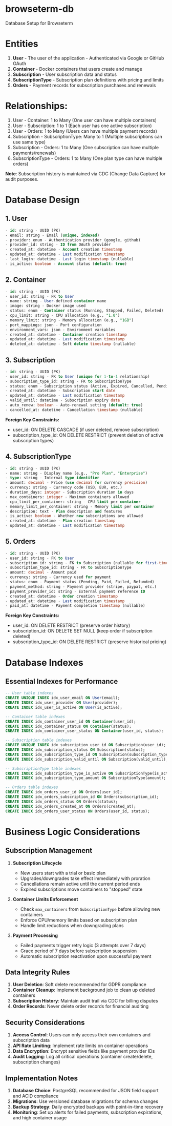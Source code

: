 # browseterm-db
Database Setup for Browseterm

# Entities
1. **User** - The user of the application - Authenticated via Google or GitHub OAuth  
2. **Container** - Docker containers that users create and manage  
3. **Subscription** - User subscription data and status  
4. **SubscriptionType** - Subscription plan definitions with pricing and limits  
5. **Orders** - Payment records for subscription purchases and renewals  

# Relationships:
1. User - Container: 1 to Many (One user can have multiple containers)  
2. User - Subscription: 1 to 1 (Each user has one active subscription)  
3. User - Orders: 1 to Many (Users can have multiple payment records)  
4. Subscription - SubscriptionType: Many to 1 (Multiple subscriptions can use same type)  
5. Subscription - Orders: 1 to Many (One subscription can have multiple payments/renewals)  
6. SubscriptionType - Orders: 1 to Many (One plan type can have multiple orders)  

**Note**: Subscription history is maintained via CDC (Change Data Capture) for audit purposes.


# Database Design

## 1. User
```sql
- id: string - UUID (PK)
- email: string - Email (unique, indexed)
- provider: enum - Authentication provider (google, github)
- provider_id: string - ID from OAuth provider
- created_at: datetime - Account creation timestamp
- updated_at: datetime - Last modification timestamp
- last_login: datetime - Last login timestamp (nullable)
- is_active: boolean - Account status (default: true)
```

## 2. Container
```sql
- id: string - UUID (PK)
- user_id: string - FK to User
- name: string - User-defined container name
- image: string - Docker image used
- status: enum - Container status (Running, Stopped, Failed, Deleted)
- cpu_limit: string - CPU allocation (e.g., "1.0")
- memory_limit: string - Memory allocation (e.g., "1GB")
- port_mappings: json - Port configuration
- environment_vars: json - Environment variables
- created_at: datetime - Container creation timestamp
- updated_at: datetime - Last modification timestamp
- deleted_at: datetime - Soft delete timestamp (nullable)
```

## 3. Subscription
```sql
- id: string - UUID (PK)
- user_id: string - FK to User (unique for 1-to-1 relationship)
- subscription_type_id: string - FK to SubscriptionType
- status: enum - Subscription status (Active, Expired, Cancelled, Pending)
- created_at: datetime - Subscription start date
- updated_at: datetime - Last modification timestamp
- valid_until: datetime - Subscription expiry date
- auto_renew: boolean - Auto-renewal setting (default: true)
- cancelled_at: datetime - Cancellation timestamp (nullable)
```
**Foreign Key Constraints:**
- user_id: ON DELETE CASCADE (if user deleted, remove subscription)
- subscription_type_id: ON DELETE RESTRICT (prevent deletion of active subscription types)

## 4. SubscriptionType
```sql
- id: string - UUID (PK)
- name: string - Display name (e.g., "Pro Plan", "Enterprise")
- type: string - Internal type identifier
- amount: decimal - Price (use decimal for currency precision)
- currency: string - Currency code (USD, EUR, etc.)
- duration_days: integer - Subscription duration in days
- max_containers: integer - Maximum containers allowed
- cpu_limit_per_container: string - CPU limit per container
- memory_limit_per_container: string - Memory limit per container
- description: text - Plan description and features
- is_active: boolean - Whether new subscriptions are allowed
- created_at: datetime - Plan creation timestamp
- updated_at: datetime - Last modification timestamp
```

## 5. Orders
```sql
- id: string - UUID (PK)
- user_id: string - FK to User
- subscription_id: string - FK to Subscription (nullable for first-time orders)
- subscription_type_id: string - FK to SubscriptionType
- amount: decimal - Amount paid
- currency: string - Currency used for payment
- status: enum - Payment status (Pending, Paid, Failed, Refunded)
- payment_method: string - Payment provider (stripe, paypal, etc.)
- payment_provider_id: string - External payment reference ID
- created_at: datetime - Order creation timestamp
- updated_at: datetime - Last modification timestamp
- paid_at: datetime - Payment completion timestamp (nullable)
```
**Foreign Key Constraints:**
- user_id: ON DELETE RESTRICT (preserve order history)
- subscription_id: ON DELETE SET NULL (keep order if subscription deleted)
- subscription_type_id: ON DELETE RESTRICT (preserve historical pricing)

# Database Indexes

## Essential Indexes for Performance
```sql
-- User table indexes
CREATE UNIQUE INDEX idx_user_email ON User(email);
CREATE INDEX idx_user_provider ON User(provider);
CREATE INDEX idx_user_is_active ON User(is_active);

-- Container table indexes
CREATE INDEX idx_container_user_id ON Container(user_id);
CREATE INDEX idx_container_status ON Container(status);
CREATE INDEX idx_container_user_status ON Container(user_id, status);

-- Subscription table indexes
CREATE UNIQUE INDEX idx_subscription_user_id ON Subscription(user_id);
CREATE INDEX idx_subscription_status ON Subscription(status);
CREATE INDEX idx_subscription_type_id ON Subscription(subscription_type_id);
CREATE INDEX idx_subscription_valid_until ON Subscription(valid_until);

-- SubscriptionType table indexes
CREATE INDEX idx_subscription_type_is_active ON SubscriptionType(is_active);
CREATE INDEX idx_subscription_type_amount ON SubscriptionType(amount);

-- Orders table indexes
CREATE INDEX idx_orders_user_id ON Orders(user_id);
CREATE INDEX idx_orders_subscription_id ON Orders(subscription_id);
CREATE INDEX idx_orders_status ON Orders(status);
CREATE INDEX idx_orders_created_at ON Orders(created_at);
CREATE INDEX idx_orders_user_status ON Orders(user_id, status);
```

# Business Logic Considerations

## Subscription Management
1. **Subscription Lifecycle**
   - New users start with a trial or basic plan  
   - Upgrades/downgrades take effect immediately with proration  
   - Cancellations remain active until the current period ends  
   - Expired subscriptions move containers to "stopped" state  

2. **Container Limits Enforcement**
   - Check `max_containers` from `SubscriptionType` before allowing new containers  
   - Enforce CPU/memory limits based on subscription plan  
   - Handle limit reductions when downgrading plans  

3. **Payment Processing**
   - Failed payments trigger retry logic (3 attempts over 7 days)  
   - Grace period of 7 days before subscription suspension  
   - Automatic subscription reactivation upon successful payment  

## Data Integrity Rules
1. **User Deletion**: Soft delete recommended for GDPR compliance  
2. **Container Cleanup**: Implement background job to clean up deleted containers  
3. **Subscription History**: Maintain audit trail via CDC for billing disputes  
4. **Order Records**: Never delete order records for financial auditing  

## Security Considerations
1. **Access Control**: Users can only access their own containers and subscription data  
2. **API Rate Limiting**: Implement rate limits on container operations  
3. **Data Encryption**: Encrypt sensitive fields like payment provider IDs  
4. **Audit Logging**: Log all critical operations (container create/delete, subscription changes)  

## Implementation Notes
1. **Database Choice**: PostgreSQL recommended for JSON field support and ACID compliance  
2. **Migrations**: Use versioned database migrations for schema changes  
3. **Backup Strategy**: Daily encrypted backups with point-in-time recovery  
4. **Monitoring**: Set up alerts for failed payments, subscription expirations, and high container usage  
